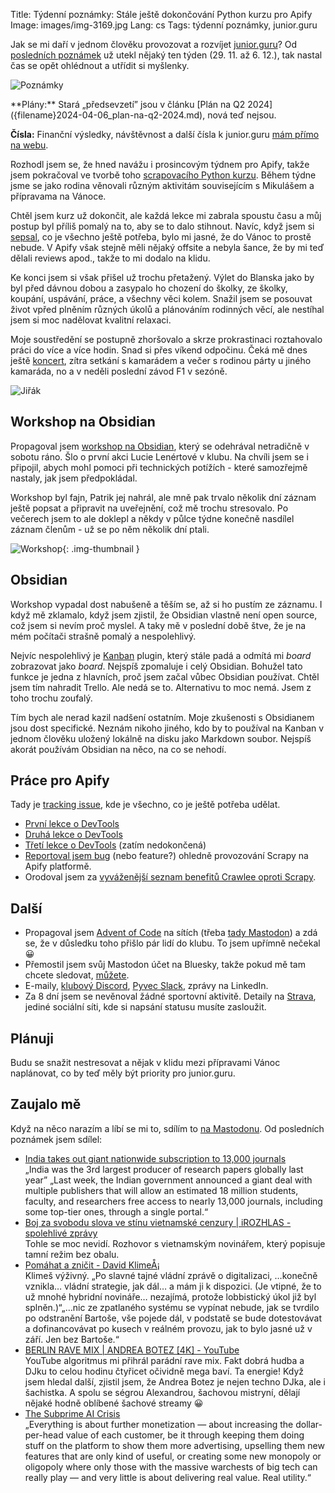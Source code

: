 Title: Týdenní poznámky: Stále ještě dokončování Python kurzu pro Apify
Image: images/img-3169.jpg
Lang: cs
Tags: týdenní poznámky, junior.guru

Jak se mi daří v jednom člověku provozovat a rozvíjet [junior.guru](https://junior.guru/)?
Od [posledních poznámek]({filename}2024-11-29_tydenni-poznamky-dokoncovani-python-kurzu-pro-apify.md) už utekl nějaký ten týden (29. 11. až 6. 12.), tak nastal čas se opět ohlédnout a utřídit si myšlenky.

![Poznámky]({static}/images/img-3169.jpg)

<div class="alert alert-warning" role="alert" markdown="1">
**Plány:** Stará „předsevzetí” jsou v článku [Plán na Q2 2024]({filename}2024-04-06_plan-na-q2-2024.md), nová teď nejsou.

**Čísla:** Finanční výsledky, návštěvnost a další čísla k junior.guru [mám přímo na webu](https://junior.guru/about/).
</div>

Rozhodl jsem se, že hned navážu i prosincovým týdnem pro Apify, takže jsem pokračoval ve tvorbě toho [scrapovacího Python kurzu](https://docs.apify.com/academy/scraping-basics-python). Během týdne jsme se jako rodina věnovali různým aktivitám souvisejícím s Mikulášem a přípravama na Vánoce.

Chtěl jsem kurz už dokončit, ale každá lekce mi zabrala spoustu času a můj postup byl příliš pomalý na to, aby se to dalo stihnout. Navíc, když jsem si [sepsal](https://github.com/apify/apify-docs/issues/1319), co je všechno ještě potřeba, bylo mi jasné, že do Vánoc to prostě nebude. V Apify však stejně měli nějaký offsite a nebyla šance, že by mi teď dělali reviews apod., takže to mi dodalo na klidu.

Ke konci jsem si však přišel už trochu přetažený. Výlet do Blanska jako by byl před dávnou dobou a zasypalo ho chození do školky, ze školky, koupání, uspávání, práce, a všechny věci kolem. Snažil jsem se posouvat život vpřed plněním různých úkolů a plánováním rodinných věcí, ale nestíhal jsem si moc nadělovat kvalitní relaxaci.

Moje soustředění se postupně zhoršovalo a skrze prokrastinaci roztahovalo práci do více a více hodin. Snad si přes víkend odpočinu. Čeká mě dnes ještě [koncert](https://archa-plus.cz/cz/program/detail/229/2024-12-06-teho-teardo-blixa-bargeld), zítra setkání s kamarádem a večer s rodinou párty u jiného kamaráda, no a v neděli poslední závod F1 v sezóně.

![Jiřák]({static}/images/img-3223.jpg)

## Workshop na Obsidian

Propagoval jsem [workshop na Obsidian](https://junior.guru/events/47/), který se odehrával netradičně v sobotu ráno. Šlo o první akci Lucie Lenértové v klubu. Na chvíli jsem se i připojil, abych mohl pomoci při technických potížích - které samozřejmě nastaly, jak jsem předpokládal.

Workshop byl fajn, Patrik jej nahrál, ale mně pak trvalo několik dní záznam ještě popsat a připravit na uveřejnění, což mě trochu stresovalo. Po večerech jsem to ale doklepl a někdy v půlce týdne konečně nasdílel záznam členům - už se po něm několik dní ptali.

![Workshop]({static}/images/20241130-25e406b218c92058a871a5ffbceaf98b855a79f5b23dfb663560862dde5b280d-dc.png){: .img-thumbnail }

## Obsidian

Workshop vypadal dost nabušeně a těším se, až si ho pustím ze záznamu. I když mě zklamalo, když jsem zjistil, že Obsidian vlastně není open source, což jsem si nevím proč myslel. A taky mě v poslední době štve, že je na mém počítači strašně pomalý a nespolehlivý.

Nejvíc nespolehlivý je [Kanban](https://github.com/mgmeyers/obsidian-kanban) plugin, který stále padá a odmítá mi _board_ zobrazovat jako _board_. Nejspíš zpomaluje i celý Obsidian. Bohužel tato funkce je jedna z hlavních, proč jsem začal vůbec Obsidian používat. Chtěl jsem tím nahradit Trello. Ale nedá se to. Alternativu to moc nemá. Jsem z toho trochu zoufalý.

Tím bych ale nerad kazil nadšení ostatním. Moje zkušenosti s Obsidianem jsou dost specifické. Neznám nikoho jiného, kdo by to používal na Kanban v jednom člověku uložený lokálně na disku jako Markdown soubor. Nejspíš akorát používám Obsidian na něco, na co se nehodí.

## Práce pro Apify

Tady je [tracking issue](https://github.com/apify/apify-docs/issues/1319), kde je všechno, co je ještě potřeba udělat.

-   [První lekce o DevTools](https://github.com/apify/apify-docs/pull/1316)
-   [Druhá lekce o DevTools](https://github.com/apify/apify-docs/pull/1317)
-   [Třetí lekce o DevTools](https://github.com/apify/apify-docs/pull/1321) (zatím nedokončená)
-   [Reportoval jsem bug](https://github.com/apify/actor-templates/issues/303) (nebo feature?) ohledně provozování Scrapy na Apify platformě.
-   Orodoval jsem za [vyváženější seznam benefitů Crawlee oproti Scrapy](https://github.com/apify/crawlee-python/pull/772).

## Další

-   Propagoval jsem [Advent of Code](https://adventofcode.com/) na sítích (třeba [tady Mastodon](https://mastodonczech.cz/@honzajavorek/113570942801251410)) a zdá se, že v důsledku toho přišlo pár lidí do klubu. To jsem upřímně nečekal 😀
-   Přemostil jsem svůj Mastodon účet na Bluesky, takže pokud mě tam chcete sledovat, [můžete](https://bsky.app/profile/honzajavorek.mastodonczech.cz.ap.brid.gy).
-   E-maily, [klubový Discord](https://junior.guru/club/), [Pyvec Slack](https://docs.pyvec.org/operations/support.html#sit-kontaktu), zprávy na LinkedIn.
-   Za 8 dní jsem se nevěnoval žádné sportovní aktivitě.
    Detaily na [Strava](https://www.strava.com/athletes/31242569), jediné sociální síti, kde si napsání statusu musíte zasloužit.

## Plánuji

Budu se snažit nestresovat a nějak v klidu mezi přípravami Vánoc naplánovat, co by teď měly být priority pro junior.guru.

## Zaujalo mě

Když na něco narazím a líbí se mi to, sdílím to [na Mastodonu](https://mastodonczech.cz/@honzajavorek).
Od posledních poznámek jsem sdílel:

- [India takes out giant nationwide subscription to 13,000 journals](https://www.science.org/content/article/india-takes-out-giant-nationwide-subscription-13-000-journals)<br>„India was the 3rd largest producer of research papers globally last year” „Last week, the Indian government announced a giant deal with multiple publishers that will allow an estimated 18 million students, faculty, and researchers free access to nearly 13,000 journals, including some top-tier ones, through a single portal.“
- [Boj za svobodu slova ve stínu vietnamské cenzury |  iROZHLAS - spolehlivé zprávy](https://www.irozhlas.cz/zpravy-svet/vietnam-cenzura-svoboda-slova_2411300600_pek)<br>Tohle se moc nevidí. Rozhovor s vietnamským novinářem, který popisuje tamní režim bez obalu.
- [Pomáhat a zničit - David KlimeÅ¡](https://davidklimes.cz/newsletter/213)<br>Klimeš výživný. „Po slavné tajné vládní zprávě o digitalizaci, …konečně vznikla… vládní strategie, jak dál… a mám ji k dispozici. (Je vtipné, že to už mnohé hybridní novináře… nezajímá, protože lobbistický úkol již byl splněn.)“„…nic ze zpatlaného systému se vypínat nebude, jak se tvrdilo po odstranění Bartoše, vše pojede dál, v podstatě se bude dotestovávat a dofinancovávat po kusech v reálném provozu, jak to bylo jasné už v září. Jen bez Bartoše.“
- [BERLIN RAVE MIX | ANDREA BOTEZ [4K] - YouTube](https://www.youtube.com/watch?v=f5oECoMAz3Y)<br>YouTube algoritmus mi přihrál parádní rave mix. Fakt dobrá hudba a DJku to celou hodinu čtyřicet očividně mega baví. Ta energie! Když jsem hledal další, zjistil jsem, že Andrea Botez je nejen techno DJka, ale i šachistka. A spolu se ségrou Alexandrou, šachovou mistryní, dělají nějaké hodně oblíbené šachové streamy 😀
- [The Subprime AI Crisis](https://www.wheresyoured.at/subprimeai/)<br>„Everything is about further monetization — about increasing the dollar-per-head value of each customer, be it through keeping them doing stuff on the platform to show them more advertising, upselling them new features that are only kind of useful, or creating some new monopoly or oligopoly where only those with the massive warchests of big tech can really play — and very little is about delivering real value. Real utility.“
